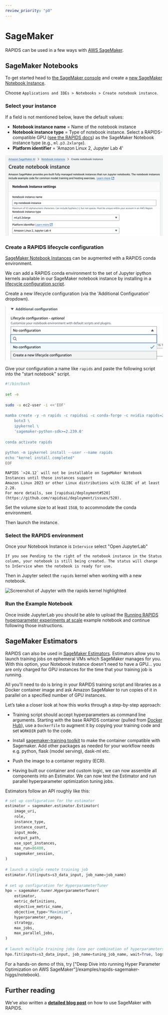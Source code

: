 ```yaml
---
review_priority: "p0"
---
```


# SageMaker

RAPIDS can be used in a few ways with [AWS SageMaker](https://aws.amazon.com/sagemaker/).

## SageMaker Notebooks

To get started head to [the SageMaker console](https://console.aws.amazon.com/sagemaker/) and create a [new SageMaker Notebook Instance](https://console.aws.amazon.com/sagemaker/home#/notebook-instances/create).

Choose `Applications and IDEs > Notebooks > Create notebook instance`.

### Select your instance

If a field is not mentioned below, leave the default values:

- **Notebook instance name** = Name of the notebook instance
- **Notebook instance type** = Type of notebook instance. Select a RAPIDS-compatible GPU ([see the RAPIDS docs](https://docs.rapids.ai/install#system-req)) as the SageMaker Notebook instance type (e.g., `ml.p3.2xlarge`).
- **Platform identifier** = 'Amazon Linux 2, Jupyter Lab 4'

![Screenshot of the create new notebook screen with a ml.p3.2xlarge selected](../../images/sagemaker-create-notebook-instance.png)

### Create a RAPIDS lifecycle configuration

[SageMaker Notebook Instances](https://docs.aws.amazon.com/sagemaker/latest/dg/nbi.html) can be augmented with a RAPIDS conda environment.

We can add a RAPIDS conda environment to the set of Jupyter ipython kernels available in our SageMaker notebook instance by installing in a [lifecycle configuration script](https://docs.aws.amazon.com/sagemaker/latest/dg/notebook-lifecycle-config.html).

Create a new lifecycle configuration (via the 'Additional Configuration' dropdown).

![Screenshot of the create lifecycle configuration screen](../../images/sagemaker-create-lifecycle-configuration.png)

Give your configuration a name like `rapids` and paste the following script into the "start notebook" script.

```bash
#!/bin/bash

set -e

sudo -u ec2-user -i <<'EOF'

mamba create -y -n rapids -c rapidsai -c conda-forge -c nvidia rapids=24.12 python=3.12 cuda-version=12.4 \
    boto3 \
    ipykernel \
    'sagemaker-python-sdk>=2.239.0'

conda activate rapids

python -m ipykernel install --user --name rapids
echo "kernel install completed"
EOF
```

```{warning}
RAPIDS `>24.12` will not be installable on SageMaker Notebook Instances until those instances support
Amazon Linux 2023 or other Linux distributions with GLIBC of at least 2.28.
For more details, see [rapidsai/deployment#520](https://github.com/rapidsai/deployment/issues/520).
```

Set the volume size to at least `15GB`, to accommodate the conda environment.

Then launch the instance.

### Select the RAPIDS environment

Once your Notebook Instance is `InService` select "Open JupyterLab"

```{note}
If you see Pending to the right of the notebook instance in the Status column, your notebook is still being created. The status will change to InService when the notebook is ready for use.
```

Then in Jupyter select the `rapids` kernel when working with a new notebook.

![Screenshot of Jupyter with the rapids kernel highlighted](../../images/sagemaker-choose-rapids-kernel.png)

### Run the Example Notebook

Once inside JupyterLab you should be able to upload the [Running RAPIDS hyperparameter experiments at scale](/examples/rapids-sagemaker-higgs/notebook) example notebook and continue following those instructions.

## SageMaker Estimators

RAPIDS can also be used in [SageMaker Estimators](https://sagemaker.readthedocs.io/en/stable/api/training/estimators.html).
Estimators allow you to launch training jobs on ephemeral VMs which SageMaker manages for you.
With this option, your Notebook Instance doesn't need to have a GPU... you are only charged for GPU instances for the time that your training job is running.

All you’ll need to do is bring in your RAPIDS training script and libraries as a Docker container image and ask Amazon SageMaker to run copies of it in parallel on a specified number of GPU instances.

Let’s take a closer look at how this works through a step-by-step approach:

- Training script should accept hyperparameters as command line arguments. Starting with the base RAPIDS container (pulled from [Docker Hub](https://hub.docker.com/u/rapidsai)), use a `Dockerfile` to augment it by copying your training code and set `WORKDIR` path to the code.

- Install [sagemaker-training toolkit](https://github.com/aws/sagemaker-training-toolkit) to make the container compatible with Sagemaker. Add other packages as needed for your workflow needs e.g. python, flask (model serving), dask-ml etc.

- Push the image to a container registry (ECR).

- Having built our container and custom logic, we can now assemble all components into an Estimator. We can now test the Estimator and run parallel hyperparameter optimization tuning jobs.

Estimators follow an API roughly like this:

```python
# set up configuration for the estimator
estimator = sagemaker.estimator.Estimator(
    image_uri,
    role,
    instance_type,
    instance_count,
    input_mode,
    output_path,
    use_spot_instances,
    max_run=86400,
    sagemaker_session,
)

# launch a single remote training job
estimator.fit(inputs=s3_data_input, job_name=job_name)

# set up configuration for HyperparameterTuner
hpo = sagemaker.tuner.HyperparameterTuner(
    estimator,
    metric_definitions,
    objective_metric_name,
    objective_type="Maximize",
    hyperparameter_ranges,
    strategy,
    max_jobs,
    max_parallel_jobs,
)

# launch multiple training jobs (one per combination of hyperparameters)
hpo.fit(inputs=s3_data_input, job_name=tuning_job_name, wait=True, logs="All")
```

For a hands-on demo of this, try ["Deep Dive into running Hyper Parameter Optimization on AWS SageMaker"]/examples/rapids-sagemaker-higgs/notebook).

## Further reading

We’ve also written a **[detailed blog post](https://medium.com/rapids-ai/running-rapids-experiments-at-scale-using-amazon-sagemaker-d516420f165b)** on how to use SageMaker with RAPIDS.

```{relatedexamples}

```
